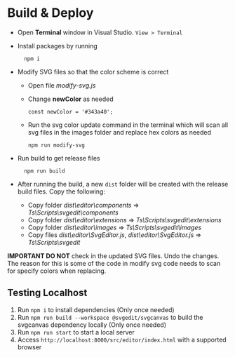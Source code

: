 # Build & Deploy
- Open **Terminal** window in Visual Studio. `View > Terminal`
- Install packages by running 

        npm i
- Modify SVG files so that the color scheme is correct
  - Open file *modify-svg.js*
  - Change **newColor** as needed

        const newColor = '#343a40';
  - Run the svg color update command in the terminal which will scan all svg files in the images folder and replace hex colors as needed

        npm run modify-svg
- Run build to get release files

        npm run build
- After running the build, a new `dist` folder will be created with the release build files. Copy the following:
  - Copy folder *dist\editor\components* =>  *Ts\Scripts\svgedit\components*
  - Copy folder *dist\editor\extensions* =>  *Ts\Scripts\svgedit\extensions*
  - Copy folder *dist\editor\images* =>  *Ts\Scripts\svgedit\images*
  - Copy files *dist\editor\SvgEditor.js*, *dist\editor\SvgEditor.js* => *Ts\Scripts\svgedit*

**IMPORTANT DO NOT** check in the updated SVG files. Undo the changes. The reason for this is some of the code in modify svg code needs to scan for specify colors when replacing. 


## Testing Localhost
1. Run `npm i` to install dependencies (Only once needed)
1. Run `npm run build --workspace @svgedit/svgcanvas` to build the svgcanvas dependency locally (Only once needed)
1. Run `npm run start` to start a local server
1. Access `http://localhost:8000/src/editor/index.html` with a supported browser
